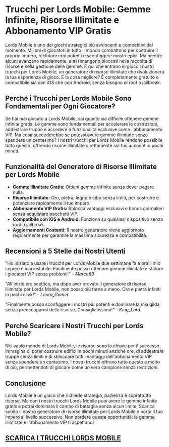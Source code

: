 <h1>Trucchi per Lords Mobile: Gemme Infinite, Risorse Illimitate e Abbonamento VIP Gratis</h1>

<p>Lords Mobile è uno dei giochi strategici più avvincenti e competitivi del momento. Milioni di giocatori in tutto il mondo combattono per costruire il proprio impero, reclutare eroi potenti e sconfiggere mostri epici. Ma mentre alcuni avanzano rapidamente, altri rimangono bloccati nella raccolta di risorse e nella gestione delle gemme. È qui che entrano in gioco i nostri trucchi per Lords Mobile, un generatore di risorse illimitate che rivoluzionerà la tua esperienza di gioco. E la cosa migliore? È completamente gratuito e compatibile sia con iOS che con Android, senza bisogno di root o jailbreak.</p>

<h2>Perché i Trucchi per Lords Mobile Sono Fondamentali per Ogni Giocatore?</h2>

<p>Se hai mai giocato a Lords Mobile, sai quanto sia difficile ottenere gemme infinite gratis. Le gemme sono fondamentali per accelerare le costruzioni, addestrare truppe e accedere a funzionalità esclusive come l'abbonamento VIP. Ma cosa succederebbe se potessi avere gemme illimitate senza spendere un centesimo? I nostri trucchi per Lords Mobile rendono possibile tutto questo, offrendo risorse illimitate direttamente sul tuo account in pochi minuti.</p>

<h2>Funzionalità del Generatore di Risorse Illimitate per Lords Mobile</h2>

<ul>
  <li><strong>Gemme Illimitate Gratis:</strong> Ottieni gemme infinite senza dover pagare nulla.</li>
  <li><strong>Risorse Illimitate:</strong> Oro, pietra, legno e cibo senza limiti, per costruire e potenziare rapidamente il tuo impero.</li>
  <li><strong>Abbonamento VIP Gratis:</strong> Sblocca vantaggi esclusivi e bonus giornalieri senza acquistare pacchetti VIP.</li>
  <li><strong>Compatibile con iOS e Android:</strong> Funziona su qualsiasi dispositivo senza root o jailbreak.</li>
  <li><strong>Aggiornamenti Costanti:</strong> Il nostro generatore viene aggiornato regolarmente per garantire la massima sicurezza e compatibilità.</li>
</ul>

<h2>Recensioni a 5 Stelle dai Nostri Utenti</h2>

<p>"Ho iniziato a usare i trucchi per Lords Mobile due settimane fa e ora il mio impero è inarrestabile. Finalmente posso ottenere gemme illimitate e sfidare i giocatori VIP senza problemi!" - <em>Marco89</em></p>

<p>"All'inizio ero scettico, ma dopo aver provato il generatore di risorse illimitate per Lords Mobile, non posso più farne a meno. Oro e pietra infiniti in pochi click!" - <em>Laura_Gamer</em></p>

<p>"Finalmente posso sconfiggere i mostri più potenti e dominare la mia gilda senza preoccuparmi delle risorse. Consigliatissimo!" - <em>King_Lord</em></p>

<h2>Perché Scaricare i Nostri Trucchi per Lords Mobile?</h2>

<p>Nel vasto mondo di Lords Mobile, le risorse sono la chiave per il successo. Immagina di poter costruire edifici in pochi minuti anziché ore, di addestrare truppe senza limiti e di sbloccare tutti i vantaggi dell'abbonamento VIP senza spendere un centesimo. I nostri trucchi offrono tutto questo e molto di più, permettendoti di giocare come un vero campione senza restrizioni.</p>

<h2>Conclusione</h2>

<p>Lords Mobile è un gioco che richiede strategia, pazienza e soprattutto risorse. Ma con i nostri trucchi Lords Mobile puoi avere le gemme infinite gratis e potrai dominare il campo di battaglia senza alcun limite. Scarica subito il nostro generatore di risorse illimitate per Lords Mobile e porta il tuo impero al livello successivo. Non perdere questa opportunità: le gemme illimitate e l'abbonamento VIP ti aspettano!</p>

## [SCARICA I TRUCCHI LORDS MOBILE](https://scaricasubitoveloceitagratis.click/scaricadownload.html)
